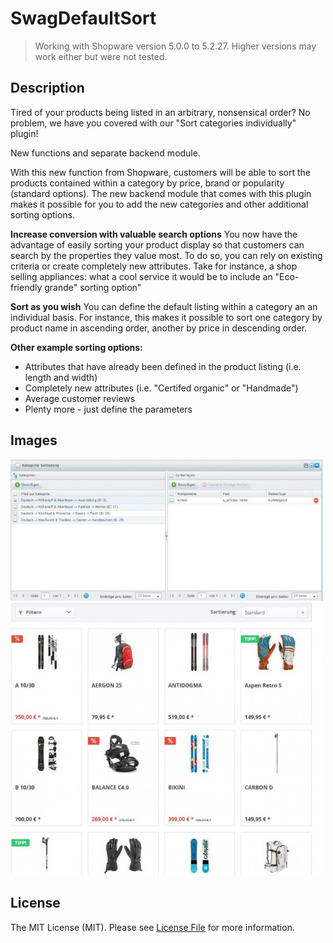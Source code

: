 # SwagDefaultSort
> Working with Shopware version 5.0.0 to 5.2.27.
> Higher versions may work either but were not tested.

## Description 
Tired of your products being listed in an arbitrary, nonsensical order? No problem, we have you covered with our "Sort categories individually" plugin!

New functions and separate backend module.

With this new function from Shopware, customers will be able to sort the products 
contained within a category by price, brand or popularity (standard options). 
The new backend module that comes with this plugin makes it possible for you to add the new categories and other additional sorting options. 

**Increase conversion with valuable search options**
You now have the advantage of easily sorting your product display so that customers can search by the properties they value most. 
To do so, you can rely on existing criteria or create completely new attributes. 
Take for instance, a shop selling appliances: what a cool service it would be to include an "Eco-friendly grande" sorting option"

**Sort as you wish**
You can define the default listing within a category an an individual basis.
For instance, this makes it possible to sort one category by product name in ascending order, another by price in descending order. 

**Other example sorting options:**
* Attributes that have already been defined in the product listing (i.e. length and width) 
* Completely new attributes (i.e. "Certifed organic" or "Handmade")
* Average customer reviews
* Plenty more - just define the parameters

## Images
<img src="image1.jpg" alt="Backend" style="width: 500px;"/>
<img src="image2.jpg" alt="Frontend" style="width: 500px;"/>

## License

The MIT License (MIT). Please see [License File](LICENSE) for more information.
